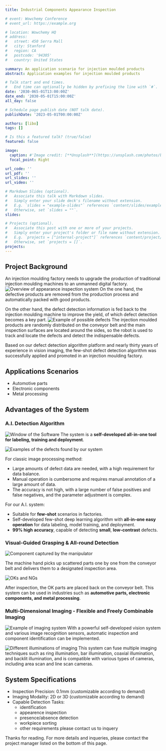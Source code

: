 ```yaml
---
title: Industrial Components Appearance Inspection

# event: Wowchemy Conference
# event_url: https://example.org

# location: Wowchemy HQ
# address:
#   street: 450 Serra Mall
#   city: Stanford
#   region: CA
#   postcode: '94305'
#   country: United States

summary: An application scenario for injection moulded products
abstract: Application examples for injection moulded products

# Talk start and end times.
#   End time can optionally be hidden by prefixing the line with `#`.
date: '2030-065-01T13:00:00Z'
date_end: '2030-05-01T15:00:00Z'
all_day: false

# Schedule page publish date (NOT talk date).
publishDate: '2023-05-01T00:00:00Z'

authors: [libo]
tags: []

# Is this a featured talk? (true/false)
featured: false

image:
  caption: #'Image credit: [**Unsplash**](https://unsplash.com/photos/bzdhc5b3Bxs)'
  focal_point: Right

url_code: ''
url_pdf: ''
url_slides: ''
url_video: ''

# Markdown Slides (optional).
#   Associate this talk with Markdown slides.
#   Simply enter your slide deck's filename without extension.
#   E.g. `slides = "example-slides"` references `content/slides/example-slides.md`.
#   Otherwise, set `slides = ""`.
slides:

# Projects (optional).
#   Associate this post with one or more of your projects.
#   Simply enter your project's folder or file name without extension.
#   E.g. `projects = ["internal-project"]` references `content/project/deep-learning/index.md`.
#   Otherwise, set `projects = []`.
projects:
---
```


## Project Background

An injection moulding factory needs to upgrade the production of traditional injection moulding machines to an unmanned digital factory. 
![Overview of appearance inspection system](bg1.png "Overview of appearance inspection system")
On the one hand, the defective products are removed from the production process and automatically packed with good products.

On the other hand, the defect detection information is fed back to the injection moulding machine to improve the yield, of which defect detection becomes a key part.
![](bg2.png "Example of possible defects")
The injection moulded products are randomly distributed on the conveyor belt and the main inspection surfaces are located around the sides, so the robot is used to track and locate the defects and detect the indispensable defects.

Based on our defect detection algorithm platform and nearly thirty years of experience in vision imaging, the few-shot defect detection algorithm was successfully applied and promoted in an injection moulding factory.

## Applications Scenarios
- Automotive parts
- Electronic components
- Metal processing

## Advantages of the System

### A.I. Detection Algorithm

![](ad1.png "Window of the Software")
The system is a **self-developed all-in-one tool for labeling, training and deployment**. 

![](ad2.png "Examples of the defects found by our system")

For classic image processing method:
- Large amounts of defect data are needed, with a high requirement for data balance.
- Manual operation is cumbersome and requires manual annotation of a large amount of data.
- The accuracy is not high, with a large number of false positives and false negatives, and the parameter adjustment is complex.

For our A.I. system:
- Suitable for **few-shot** scenarios in factories.
- Self-developed few-shot deep learning algorithm with **all-in-one easy operation** for data labeling, model training, and deployment.
- **99% high accuracy**, capable of detecting **small**, **low-contrast** defects.

### Visual-Guided Grasping & All-round Detection

![](ad3.png "Component captured by the manipulator")

The machine hand picks up scattered parts one by one from the conveyor belt and delivers them to a designated inspection area. 

![](ad4.png "OKs and NGs")

After inspection, the OK parts are placed back on the conveyor belt. 
This system can be used in industries such as **automotive parts, electronic components, and metal processing**.

### Multi-Dimensional Imaging - Flexible and Freely Combinable Imaging
![](ad5.png "Example of imaging system")
With a powerful self-developed vision system and various image recognition sensors, automatic inspection and component identification can be implemented.

![](ad6.png "Different illuminations of imaging")
This system can fuse multiple imaging techniques such as ring illumination, bar illumination, coaxial illumination, and backlit illumination, and is compatible with various types of cameras, including area scan and line scan cameras.

## System Specifications

- Inspection Precision: 0.1mm (customizable according to demand)
- Imaging Modality: 2D or 3D (customizable according to demand)
- Capable Detection Tasks: 
  - identification
  - appearence inspection
  - presence/absence detection
  - workpiece sorting
  - other requirements please contact us to inquery


Thanks for reading. For more details and inqueries, please contact the project manager listed on the bottom of this page.






